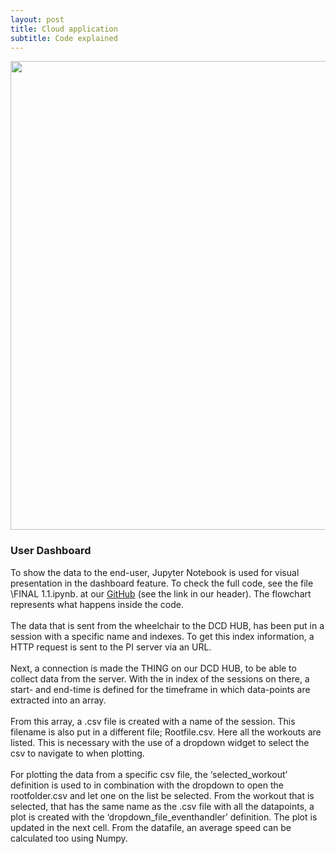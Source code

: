 ```yaml
---
layout: post
title: Cloud application
subtitle: Code explained
---
```

<html>
  <div class="row get-started-wrap">
    <img src="\Fitnesswheelchair\img\Flowchart_PCP_Jupyter.png" width="750">
  </div>
</html>


### User Dashboard

  To show the data to the end-user, Jupyter Notebook is used for visual presentation in the dashboard feature. To check the full code, see the file \FINAL 1.1.ipynb. at our <a href="https://github.com/PaklongC/Fitnesswheelchair/blob/master/FINAL%201.1.ipynb">GitHub</a> (see the link in our header). The flowchart represents what happens inside the code. <br><br>
  The data that is sent from the wheelchair to the DCD HUB, has been put in a session with a specific name and indexes. To get this index information, a HTTP request is sent to the PI server via an URL. <br><br>
  Next, a connection is made the THING on our DCD HUB, to be able to collect data from the server. With the in index of the sessions on there, a start- and end-time is defined for the timeframe in which data-points are extracted into an array. <br><br>
  From this array, a .csv file is created with a name of the session. This filename is also put in a different file; Rootfile.csv. Here all the workouts are listed. This is necessary with the use of a dropdown widget to select the csv to navigate to when plotting. <br><br>
  For plotting the data from a specific csv file, the ‘selected_workout’ definition is used to in combination with the dropdown to open the rootfolder.csv and let one on the list be selected. From the workout that is selected, that has the same name as the .csv file with all the datapoints, a plot is created with the ‘dropdown_file_eventhandler’ definition. The plot is updated in the next cell. From the datafile, an average speed can be calculated too using Numpy.
 
